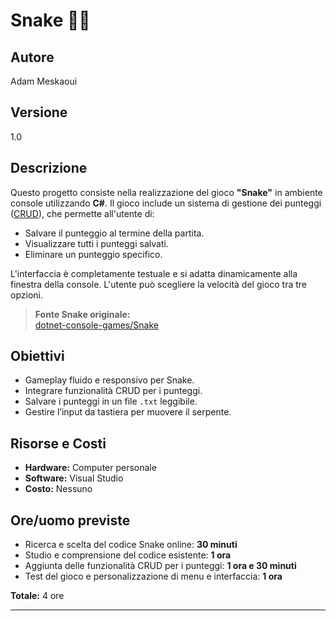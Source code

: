# Snake 🐍🍎

## Autore
Adam Meskaoui

## Versione
1.0

## Descrizione

Questo progetto consiste nella realizzazione del gioco **"Snake"** in ambiente console utilizzando **C#**. Il gioco include un sistema di gestione dei punteggi ([CRUD](https://it.wikipedia.org/wiki/CRUD)), che permette all'utente di:

- Salvare il punteggio al termine della partita.
- Visualizzare tutti i punteggi salvati.
- Eliminare un punteggio specifico.

L'interfaccia è completamente testuale e si adatta dinamicamente alla finestra della console. L'utente può scegliere la velocità del gioco tra tre opzioni.

> **Fonte Snake originale:**  
> [dotnet-console-games/Snake](https://github.com/dotnet/dotnet-console-games)

## Obiettivi

- Gameplay fluido e responsivo per Snake.
- Integrare funzionalità CRUD per i punteggi.
- Salvare i punteggi in un file `.txt` leggibile.
- Gestire l’input da tastiera per muovere il serpente.

## Risorse e Costi

- **Hardware:** Computer personale
- **Software:** Visual Studio
- **Costo:** Nessuno

## Ore/uomo previste

- Ricerca e scelta del codice Snake online: **30 minuti**
- Studio e comprensione del codice esistente: **1 ora**
- Aggiunta delle funzionalità CRUD per i punteggi: **1 ora e 30 minuti**
- Test del gioco e personalizzazione di menu e interfaccia: **1 ora**

**Totale:** 4 ore

---
